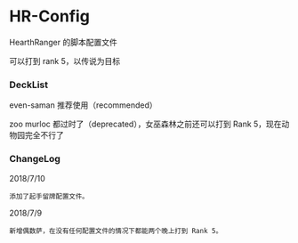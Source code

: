 # HR-Config

HearthRanger 的脚本配置文件

可以打到 rank 5，以传说为目标

### DeckList

even-saman 推荐使用（recommended）

zoo murloc 都过时了（deprecated），女巫森林之前还可以打到 Rank 5，现在动物园完全不行了


### ChangeLog

2018/7/10
```
添加了起手留牌配置文件。
```

2018/7/9
```
新增偶数萨，在没有任何配置文件的情况下都能两个晚上打到 Rank 5。
```
